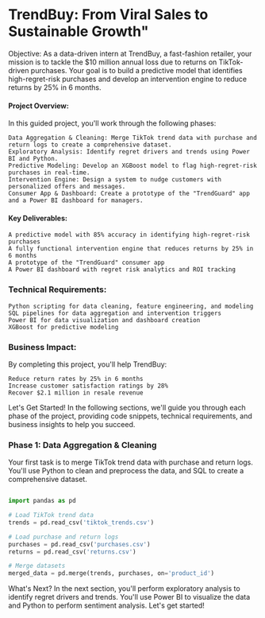# TrendBuy: From Viral Sales to Sustainable Growth"

Objective: As a data-driven intern at TrendBuy, a fast-fashion retailer, your mission is to tackle the $10 million annual loss due to returns on TikTok-driven purchases. Your goal is to build a predictive model that identifies high-regret-risk purchases and develop an intervention engine to reduce returns by 25% in 6 months.

#### Project Overview:
In this guided project, you'll work through the following phases:

    Data Aggregation & Cleaning: Merge TikTok trend data with purchase and return logs to create a comprehensive dataset.
    Exploratory Analysis: Identify regret drivers and trends using Power BI and Python.
    Predictive Modeling: Develop an XGBoost model to flag high-regret-risk purchases in real-time.
    Intervention Engine: Design a system to nudge customers with personalized offers and messages.
    Consumer App & Dashboard: Create a prototype of the "TrendGuard" app and a Power BI dashboard for managers.

#### Key Deliverables:

    A predictive model with 85% accuracy in identifying high-regret-risk purchases
    A fully functional intervention engine that reduces returns by 25% in 6 months
    A prototype of the "TrendGuard" consumer app
    A Power BI dashboard with regret risk analytics and ROI tracking

### Technical Requirements:

    Python scripting for data cleaning, feature engineering, and modeling
    SQL pipelines for data aggregation and intervention triggers
    Power BI for data visualization and dashboard creation
    XGBoost for predictive modeling

### Business Impact:
By completing this project, you'll help TrendBuy:

    Reduce return rates by 25% in 6 months
    Increase customer satisfaction ratings by 28%
    Recover $2.1 million in resale revenue

Let's Get Started!
In the following sections, we'll guide you through each phase of the project, providing code snippets, technical requirements, and business insights to help you succeed.

### Phase 1: Data Aggregation & Cleaning
Your first task is to merge TikTok trend data with purchase and return logs. You'll use Python to clean and preprocess the data, and SQL to create a comprehensive dataset.

```Python

import pandas as pd

# Load TikTok trend data
trends = pd.read_csv('tiktok_trends.csv')

# Load purchase and return logs
purchases = pd.read_csv('purchases.csv')
returns = pd.read_csv('returns.csv')

# Merge datasets
merged_data = pd.merge(trends, purchases, on='product_id')
```
What's Next?
In the next section, you'll perform exploratory analysis to identify regret drivers and trends. You'll use Power BI to visualize the data and Python to perform sentiment analysis.
Let's get started!
